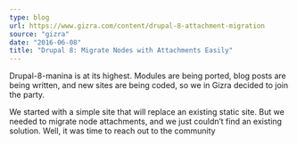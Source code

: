 ```yaml
---
type: blog
url: https://www.gizra.com/content/drupal-8-attachment-migration
source: "gizra"
date: "2016-06-08"
title: "Drupal 8: Migrate Nodes with Attachments Easily"
---
```

Drupal-8-manina is at its highest. Modules are being ported, blog posts are being written, and new sites are being
coded, so we in Gizra decided to join the party.

We started with a simple site that will replace an existing static site. But we needed to migrate node attachments,
and we just couldn’t find an existing solution. Well, it was time to reach out to the community
